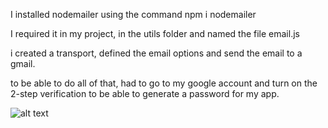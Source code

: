 I installed nodemailer
using the command npm i nodemailer

I required it in my project, in the utils folder and named the file email.js

i created a transport, defined the email options and send the email to a gmail.

to be able to do all of that, had to go to my google account and turn on the 2-step verification to be able to generate a password for my app.

![alt text](https://github.com/[amiaya]/[todo]/utils/[branch]/image.jpg?raw=true)

